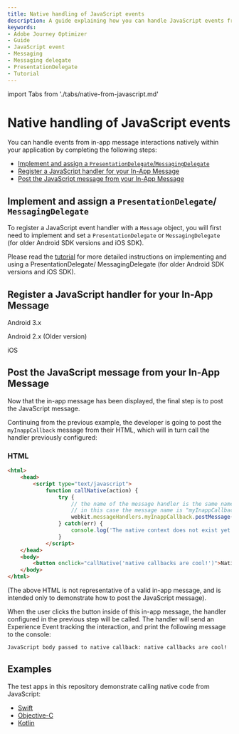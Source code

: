 ```yaml
---
title: Native handling of JavaScript events
description: A guide explaining how you can handle JavaScript events from in-app message interactions natively within your application.
keywords:
- Adobe Journey Optimizer
- Guide
- JavaScript event
- Messaging
- Messaging delegate
- PresentationDelegate
- Tutorial
---
```


import Tabs from './tabs/native-from-javascript.md'

# Native handling of JavaScript events

You can handle events from in-app message interactions natively within your application by completing the following steps:

* [Implement and assign a `PresentationDelegate`/`MessagingDelegate`](#implement-and-assign-a-presentationdelegate-messagingdelegate)
* [Register a JavaScript handler for your In-App Message](#register-a-javascript-handler-for-your-in-app-message)
* [Post the JavaScript message from your In-App Message](#post-the-javascript-message-from-your-in-app-message)

## Implement and assign a `PresentationDelegate`/ `MessagingDelegate`

To register a JavaScript event handler with a `Message` object, you will first need to implement and set a `PresentationDelegate` or `MessagingDelegate` (for older Android SDK versions and iOS SDK).

Please read the [tutorial](./messaging-delegate.md) for more detailed instructions on implementing and using a PresentationDelegate/ MessagingDelegate (for older Android SDK versions and iOS SDK).

## Register a JavaScript handler for your In-App Message

<TabsBlock orientation="horizontal" slots="heading, content" repeat="3"/>

Android 3.x

<Tabs query="platform=android3x&function=register"/>

Android 2.x (Older version)

<Tabs query="platform=android2x&function=register"/>

iOS

<Tabs query="platform=ios&function=register"/>

## Post the JavaScript message from your In-App Message

Now that the in-app message has been displayed, the final step is to post the JavaScript message.

Continuing from the previous example, the developer is going to post the `myInappCallback` message from their HTML, which will in turn call the handler previously configured:

### HTML

```html
<html>
    <head>
        <script type="text/javascript">
            function callNative(action) {
                try {
                    // the name of the message handler is the same name that must be registered in native code.
                    // in this case the message name is "myInappCallback"
                    webkit.messageHandlers.myInappCallback.postMessage(action);
                } catch(err) {
                    console.log('The native context does not exist yet'); }
                }
            </script>
    </head>
    <body>
        <button onclick="callNative('native callbacks are cool!')">Native callback!</button>
    </body>
</html>
```

(The above HTML is not representative of a valid in-app message, and is intended only to demonstrate how to post the JavaScript message).

When the user clicks the button inside of this in-app message, the handler configured in the previous step will be called. The handler will send an Experience Event tracking the interaction, and print the following message to the console:

```text
JavaScript body passed to native callback: native callbacks are cool!
```

## Examples

The test apps in this repository demonstrate calling native code from JavaScript:

* [Swift](https://github.com/adobe/aepsdk-messaging-ios/tree/main/TestApps/MessagingDemoApp)
* [Objective-C](https://github.com/adobe/aepsdk-messaging-ios/tree/main/TestApps/MessagingDemoAppObjC)
* [Kotlin](https://github.com/adobe/aepsdk-messaging-android/tree/main/code/testapp)
